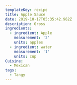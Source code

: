 ```yaml
---
templateKey: recipe
title: Apple Sauce
date: 2019-10-17T05:35:42.962Z
description: Gross
ingredients:
  - ingredient: Apple
    measurement: '2'
    units: apples
  - ingredient: water
    measurement: '1'
    units: cup
Cuisine:
  - Mexican
tags:
  - Tangy
---
```


